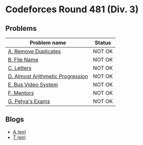 # Codeforces Round 481 (Div. 3)

## Problems

|Problem name|Status|
|------------|---------|
| [A. Remove Duplicates](problems/A._Remove_Duplicates.md)|NOT OK|
| [B. File Name](problems/B._File_Name.md)|NOT OK|
| [C. Letters](problems/C._Letters.md)|NOT OK|
| [D. Almost Arithmetic Progression](problems/D._Almost_Arithmetic_Progression.md)|NOT OK|
| [E. Bus Video System](problems/E._Bus_Video_System.md)|NOT OK|
| [F. Mentors](problems/F._Mentors.md)|NOT OK|
| [G. Petya's Exams](problems/G._Petya's_Exams.md)|NOT OK|
## Blogs

- [A (en)](blogs/A_(en).md)
- [T (en)](blogs/T_(en).md)

